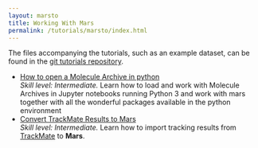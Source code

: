 ```yaml
---
layout: marsto
title: Working With Mars
permalink: /tutorials/marsto/index.html
---
```


The files accompanying the tutorials, such as an example dataset, can be found in the [git tutorials repository](https://github.com/duderstadt-lab/mars-tutorials).

* [How to open a Molecule Archive in python](open-a-Molecule-Archive-in-Python)  
  _Skill level: Intermediate._  Learn how to load and work with Molecule Archives in Jupyter notebooks running Python 3 and work with mars together with all the wonderful packages available in the python environment
* [Convert TrackMate Results to Mars](https://duderstadt-lab.github.io/mars-docs/tutorials/marsto/trackmate-to-mars)  
  _Skill level: Intermediate._  Learn how to import tracking results from [TrackMate](https://imagej.net/TrackMate) to **Mars**.
